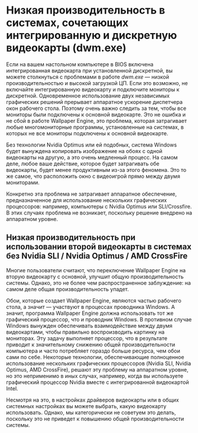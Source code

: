 # Низкая производительность в системах, сочетающих интегрированную и дискретную видеокарты (dwm.exe)

Если на вашем настольном компьютере в BIOS включена интегрированная видеокарта при установленной дискретной, вы можете столкнуться с проблемами в работе *dwm.exe* — низкой производительностью и высокой загрузкой ЦП. Если это возможно, не включайте интегрированную видеокарту и подключите мониторы к дискретной. Одновременное использование двух независимых графических решений прерывает аппаратное ускорение диспетчера окон рабочего стола. Поэтому очень важно следить за тем, чтобы все мониторы были подключены к основной видеокарте. Это не ошибка и не сбой в работе Wallpaper Engine, это проблема, которая затрагивает любые многомониторные программы, установленные на системах, в которых не все мониторы подключены к основной видеокарте.

Без технологии Nvidia Optimus или ей подобных, система Windows будет вынуждена копировать изображение на обоях с одной видеокарты на другую, а это очень медленный процесс. На самом деле, любое ваше действие, которое будет затрагивать обе видеокарты, будет менее продуктивным из-за этого феномена. Это то же самое, что расположить окно с видеоигрой прямо между двумя мониторами.

Конкретно эта проблема не затрагивает аппаратное обеспечение, предназначенное для использование нескольких графических процессоров: например, компьютеры с Nvidia Optimus или SLI/Crossfire. В этих случаях проблема не возникает, поскольку решение внедрено на аппаратном уровне.

## Низкая производительность при использовании второй видеокарты в системах без Nvidia SLI / Nvidia Optimus / AMD CrossFire

Многие пользователи считают, что переключение Wallpaper Engine на вторую видеокарту с основной, улучшит общую производительность системы. Однако, это не более чем распространенное заблуждение: на самом деле общая производительность упадет.

Обои, которые создает Wallpaper Engine, являются частью рабочего стола, а значит — участвуют в процессах проводника Windows. А значит, программа Wallpaper Engine должна использовать тот же графический процессор, что и проводник Windows. В противном случае Windows вынужден обеспечивать взаимодействие между двумя видеокартами, чтобы правильно воспроизводить картинку на мониторах. Эту задачу выполняет процессор, что в результате приводит к значительному снижению общей производительности компьютера и часто потребляет гораздо больше ресурса, чем обои сами по себе. Некоторые технологии, обеспечивающие полноценное использование нескольких графических процессоров (Nvidia SLI, Nvidia Optimus, AMD CrossFire), решают эту проблему на аппаратном уровне, но это неприменимо в иных случах, например, когда вы используете графический процессор Nvidia вместе с интегрированной видеокартой Intel.

Несмотря на это, в настройках драйверов видеокарты или в общих системных настройках вы можете выбрать, какую видеокарту использовать. Однако, мы категорически не советуем это делать, поскольку это не приведет к повышению общей производительности системы.